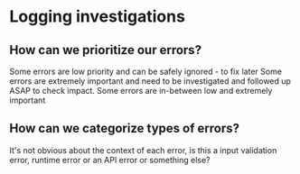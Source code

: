 # Logging investigations

## How can we prioritize our errors?
Some errors are low priority and can be safely ignored - to fix later
Some errors are extremely important and need to be investigated and followed up ASAP to check impact.
Some errors are in-between low and extremely important

## How can we categorize types of errors?
It's not obvious about the context of each error, is this a input validation error, runtime error or an API error or something else?

